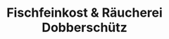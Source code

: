 ---
title: "Fischfeinkost & Räucherei Dobberschütz"
url: /nienburg-weser/fischfeinkost-und-raeucherei-dobberschuetz/
shop: Fisch
---